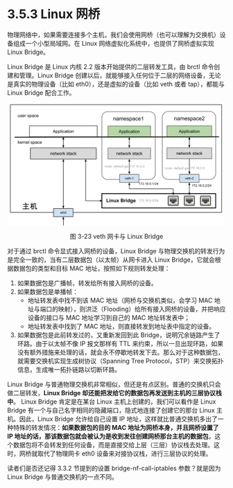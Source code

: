 # 3.5.3 Linux 网桥

物理网络中，如果需要连接多个主机，我们会使用网桥（也可以理解为交换机）设备组成一个小型局域网。在 Linux 网络虚拟化系统中，也提供了网桥虚拟实现 Linux Bridge。

Linux Bridge 是 Linux 内核 2.2 版本开始提供的二层转发工具，由 brctl 命令创建和管理。Linux Bridge 创建以后，就能够接入任何位于二层的网络设备，无论是真实的物理设备（比如 eth0），还是虚拟的设备（比如 veth 或者 tap），都能与 Linux Bridge 配合工作。

<div  align="center">
    <img src="../assets/linux-bridge.svg" width = "500"  align=center />
    <p>图 3-23 veth 网卡与 Linux Bridge</p>
</div>

对于通过 brctl 命令显式接入网桥的设备，Linux Bridge 与物理交换机的转发行为是完全一致的，当有二层数据包（以太帧）从网卡进入 Linux Bridge，它就会根据数据包的类型和目标 MAC 地址，按照如下规则转发处理：

1. 如果数据包是广播帧，转发给所有接入网桥的设备。
2. 如果数据包是单播帧：
	- 地址转发表中找不到该 MAC 地址（网桥与交换机类似，会学习 MAC 地址与端口的映射），则洪泛（Flooding）给所有接入网桥的设备，并把响应设备的接口与 MAC 地址学习到自己的 MAC 地址转发表中；
	- 地址转发表中找到了 MAC 地址，则直接转发到地址表中指定的设备。
3. 如果数据包是此前转发过的，又重新发回到此 Bridge，说明冗余链路产生了环路。由于以太帧不像 IP 报文那样有 TTL 来约束，所以一旦出现环路，如果没有额外措施来处理的话，就会永不停歇地转发下去。那么对于这种数据包，就需要交换机实现生成树协议（Spanning Tree Protocol，STP）来交换拓扑信息，生成唯一拓扑链路以切断环路。

Linux Bridge 与普通物理交换机非常相似，但还是有点区别。普通的交换机只会做二层转发，**Linux Bridge 却还能把发给它的数据包再发送到主机的三层协议栈中**。
Linux Bridge 肯定是在某台 Linux 主机上创建的，我们可以看作是 Linux Bridge 有一个与自己名字相同的隐藏端口，隐式地连接了创建它的那台 Linux 主机。因此，Linux Bridge 允许给自己设置 IP 地址，这样就比普通交换机多出了一种特殊的转发情况：**如果数据包的目的 MAC 地址为网桥本身，并且网桥设置了 IP 地址的话，那该数据包就会被认为是收到发往创建网桥那台主机的数据包**，这个数据包将不会转发到任何设备，而是直接交给上层（三层）协议栈去处理。这时，网桥就取代了物理网卡 eth0 设备来对接协议栈，进行三层协议的处理。

读者们是否还记得 3.3.2 节提到的设置 bridge-nf-call-iptables 参数？就是因为 Linux Bridge 与普通交换机的一点不同。 

